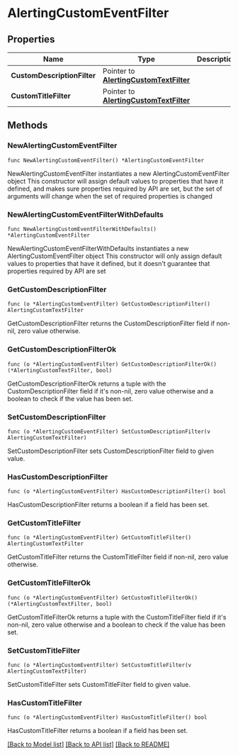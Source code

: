 # AlertingCustomEventFilter

## Properties

Name | Type | Description | Notes
------------ | ------------- | ------------- | -------------
**CustomDescriptionFilter** | Pointer to [**AlertingCustomTextFilter**](AlertingCustomTextFilter.md) |  | [optional] 
**CustomTitleFilter** | Pointer to [**AlertingCustomTextFilter**](AlertingCustomTextFilter.md) |  | [optional] 

## Methods

### NewAlertingCustomEventFilter

`func NewAlertingCustomEventFilter() *AlertingCustomEventFilter`

NewAlertingCustomEventFilter instantiates a new AlertingCustomEventFilter object
This constructor will assign default values to properties that have it defined,
and makes sure properties required by API are set, but the set of arguments
will change when the set of required properties is changed

### NewAlertingCustomEventFilterWithDefaults

`func NewAlertingCustomEventFilterWithDefaults() *AlertingCustomEventFilter`

NewAlertingCustomEventFilterWithDefaults instantiates a new AlertingCustomEventFilter object
This constructor will only assign default values to properties that have it defined,
but it doesn't guarantee that properties required by API are set

### GetCustomDescriptionFilter

`func (o *AlertingCustomEventFilter) GetCustomDescriptionFilter() AlertingCustomTextFilter`

GetCustomDescriptionFilter returns the CustomDescriptionFilter field if non-nil, zero value otherwise.

### GetCustomDescriptionFilterOk

`func (o *AlertingCustomEventFilter) GetCustomDescriptionFilterOk() (*AlertingCustomTextFilter, bool)`

GetCustomDescriptionFilterOk returns a tuple with the CustomDescriptionFilter field if it's non-nil, zero value otherwise
and a boolean to check if the value has been set.

### SetCustomDescriptionFilter

`func (o *AlertingCustomEventFilter) SetCustomDescriptionFilter(v AlertingCustomTextFilter)`

SetCustomDescriptionFilter sets CustomDescriptionFilter field to given value.

### HasCustomDescriptionFilter

`func (o *AlertingCustomEventFilter) HasCustomDescriptionFilter() bool`

HasCustomDescriptionFilter returns a boolean if a field has been set.

### GetCustomTitleFilter

`func (o *AlertingCustomEventFilter) GetCustomTitleFilter() AlertingCustomTextFilter`

GetCustomTitleFilter returns the CustomTitleFilter field if non-nil, zero value otherwise.

### GetCustomTitleFilterOk

`func (o *AlertingCustomEventFilter) GetCustomTitleFilterOk() (*AlertingCustomTextFilter, bool)`

GetCustomTitleFilterOk returns a tuple with the CustomTitleFilter field if it's non-nil, zero value otherwise
and a boolean to check if the value has been set.

### SetCustomTitleFilter

`func (o *AlertingCustomEventFilter) SetCustomTitleFilter(v AlertingCustomTextFilter)`

SetCustomTitleFilter sets CustomTitleFilter field to given value.

### HasCustomTitleFilter

`func (o *AlertingCustomEventFilter) HasCustomTitleFilter() bool`

HasCustomTitleFilter returns a boolean if a field has been set.


[[Back to Model list]](../README.md#documentation-for-models) [[Back to API list]](../README.md#documentation-for-api-endpoints) [[Back to README]](../README.md)


